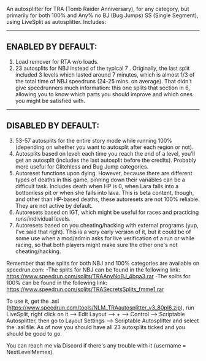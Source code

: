 An autosplitter for TRA (Tomb Raider Anniversary), for any category, but primarily for both 100% and Any% no BJ (Bug Jumps) SS (Single Segment), using LiveSplit as autosplitter. Includes:

--------------------
ENABLED BY DEFAULT:
--------------------

1) Load remover for RTA w/o loads.
2) 23 autosplits for NBJ instead of the typical 7 . Originally, the last split included 3 levels which lasted around 7 minutes, which is almost 1/3 of the total time of NBJ speedruns (24-25 mins. on average). That didn't give speedrunners much information: this one splits that section in 6, allowing you to know which parts you should improve and which ones you might be satisfied with.

--------------------
DISABLED BY DEFAULT:
--------------------

3) 53-57 autosplits for the entire story mode while running 100% (depending on whether you want to autosplit after each region or not).
4) Autosplits based on level: each time you reach the end of a level, you'll get an autosplit (includes the last autosplit before the credits). Probably more useful for Glitchless and Bug Jump categories.
5) Autoreset functions upon dying. However, because there are different types of deaths in this game, pinning down their variables can be a difficult task. Includes death when HP is 0, when Lara falls into a bottomless pit or when she falls into lava. This is beta content, though, and other than HP-based deaths, these autoresets are not 100% reliable. They are not active by default.
6) Autoresets based on IGT, which might be useful for races and practicing runs/individual levels. 
7) Autoresets based on you cheating/hacking with external programs (yup, I've said that right). This is a very early version of it, but it could be of some use when a mod/admin asks for live verification of a run or while racing, so that both players might make sure the other one's not cheating/hacking.

Remember that the splits for both NBJ and 100% categories are available on speedrun.com:
-The splits for NBJ can be found in the following link: https://www.speedrun.com/splits/TRAAnyNoBJ_4bqa3.rar 
-The splits for 100% can be found in the following link: https://www.speedrun.com/splits/TRASecretsSplits_fmme1.rar

To use it, get the .asl (https://www.speedrun.com/tools/NLM_TRAautosplitter_v3_80pl6.zip), run LiveSplit, right click on it --> Edit Layout --> + --> Control --> Scriptable Autosplitter, then go to Layout Settings --> Scriptable Autosplitter and select the .asl file. As of now you should have all 23 autosplits ticked and you should be good to go.

You can reach me via Discord if there's any trouble with it (username = NextLevelMemes).
